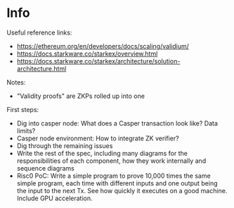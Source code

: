 # Info

Useful reference links:
- https://ethereum.org/en/developers/docs/scaling/validium/
- https://docs.starkware.co/starkex/overview.html
- https://docs.starkware.co/starkex/architecture/solution-architecture.html

Notes:
- "Validity proofs" are ZKPs rolled up into one

First steps:
- Dig into casper node: What does a Casper transaction look like? Data limits?
- Casper node environment: How to integrate ZK verifier?
- Dig through the remaining issues
- Write the rest of the spec, including many diagrams for the responsibilities
  of each component, how they work internally and sequence diagrams
- Risc0 PoC: Write a simple program to prove 10,000 times the same simple
  program, each time with different inputs and one output being the input to the
  next Tx. See how quickly it executes on a good machine. Include GPU
  acceleration.



